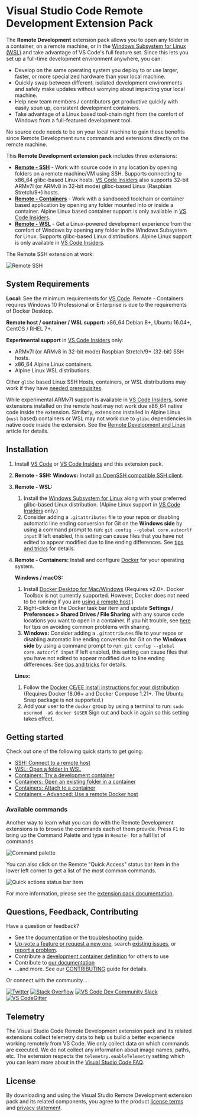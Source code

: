 # Visual Studio Code Remote Development Extension Pack

The **Remote Development** extension pack allows you to open any folder in a container, on a remote machine, or in the [Windows Subsystem for Linux (WSL)](https://docs.microsoft.com/en-us/windows/wsl) and take advantage of VS Code's full feature set. Since this lets you set up a full-time development environment anywhere, you can:

- Develop on the same operating system you deploy to or use larger, faster, or more specialized hardware than your local machine.
- Quickly swap between different, isolated development environments and safely make updates without worrying about impacting your local machine.
- Help new team members / contributors get productive quickly with easily spun up, consistent development containers.
- Take advantage of a Linux based tool-chain right from the comfort of Windows from a full-featured development tool.

No source code needs to be on your local machine to gain these benefits since Remote Development runs commands and extensions directly on the remote machine.

This **Remote Development extension pack** includes three extensions:

- **[Remote - SSH](https://aka.ms/vscode-remote/download/ssh)** - Work with source code in any location by opening folders on a remote machine/VM using SSH. Supports connecting to x86_64 glibc-based Linux hosts. [VS Code Insiders](https://code.visualstudio.com/insiders) also supports 32-bit ARMv7l (or ARMv8 in 32-bit mode) glibc-based Linux (Raspbian Stretch/9+) hosts.
- **[Remote - Containers](https://aka.ms/vscode-remote/download/containers)** - Work with a sandboxed toolchain or container based application by opening any folder mounted into or inside a container. Alpine Linux based container support is only available in [VS Code Insiders](https://code.visualstudio.com/insiders).
- **[Remote - WSL](https://aka.ms/vscode-remote/download/wsl)** - Get a Linux-powered development experience from the comfort of Windows by opening any folder in the Windows Subsystem for Linux. Supports glibc-based Linux distributions. Alpine Linux support is only available in [VS Code Insiders](https://code.visualstudio.com/insiders).

The Remote SSH extension at work:

![Remote SSH](https://microsoft.github.io/vscode-remote-release/images/ssh-readme.gif)

## System Requirements

**Local:** See the minimum requirements for [VS Code](https://code.visualstudio.com/docs/supporting/requirements). Remote - Containers requires Windows 10 Professional or Enterprise is due to the requirements of Docker Desktop.

**Remote host / container / WSL support:** x86_64 Debian 8+, Ubuntu 16.04+, CentOS / RHEL 7+.

**Experimental support** in [VS Code Insiders](https://code.visualstudio.com/insiders/) only:

- ARMv7l (or ARMv8 in 32-bit mode) Raspbian Stretch/9+ (32-bit) SSH hosts.
- x86_64 Alpine Linux containers.
- Alpine Linux WSL distributions.

Other `glibc` based Linux SSH Hosts, containers, or WSL distributions may work if they have [needed prerequisites](https://aka.ms/vscode-remote/linux).

While experimental ARMv7l support is available in [VS Code Insiders](https://code.visualstudio.com/insiders/), some extensions installed on the remote host may not work due x86_64 native code inside the extension. Similarly, extensions installed in Alpine Linux (`musl` based) containers or WSL may not work due to `glibc` dependencies in native code inside the extension. See the [Remote Development and Linux](https://aka.ms/vscode-remote/linux) article for details.

## Installation

1. Install [VS Code](https://code.visualstudio.com) or [VS Code Insiders](https://code.visualstudio.com/insiders) and this extension pack.

2. **Remote - SSH:** **Windows:** Install [an OpenSSH compatible SSH client](https://aka.ms/vscode-remote/ssh/supported-clients).

3. **Remote - WSL:**
   1. Install the [Windows Subsystem for Linux](https://docs.microsoft.com/en-us/windows/wsl/install-win10) along with your preferred glibc-based Linux distribution. (Alpine Linux support in [VS Code Insiders](https://code.visualstudio.com/insiders) only.)
   2. Consider adding a `.gitattributes` file to your repos or disabling automatic line ending conversion for Git on the **Windows side** by using a command prompt to run: `git config --global core.autocrlf input` If left enabled, this setting can cause files that you have not edited to appear modified due to line ending differences. See [tips and tricks](https://aka.ms/vscode-remote/containers/troubleshooting/crlf) for details.

4. **Remote - Containers:** Install and configure [Docker](https://www.docker.com/get-started) for your operating system.

   **Windows / macOS:**
    1. Install [Docker Desktop for Mac/Windows](https://www.docker.com/products/docker-desktop) (Requires v2.0+. Docker Toolbox is not currently supported. However, Docker does not need to be running if you are [using a remote host](https://aka.ms/vscode-remote/containers/remote-host).)
    2. Right-click on the Docker task bar item and update **Settings / Preferences > Shared Drives / File Sharing** with any source code locations you want to open in a container. If you hit trouble, see [here](https://aka.ms/vscode-remote/containers/troubleshooting) for tips on avoiding common problems with sharing.
    3. **Windows:** Consider adding a `.gitattributes` file to your repos or disabling automatic line ending conversion for Git on the **Windows side** by using a command prompt to run: `git config --global core.autocrlf input` If left enabled, this setting can cause files that you have not edited to appear modified due to line ending differences. See [tips and tricks](https://aka.ms/vscode-remote/containers/troubleshooting/crlf) for details.

    **Linux:**
    1. Follow the [Docker CE/EE install instructions for your distribution](https://docs.docker.com/install/#supported-platforms). (Requires Docker 18.06+ and Docker Compose 1.21+. The Ubuntu Snap package is not supported.)
    2. Add your user to the `docker` group by using a terminal to run: `sudo usermod -aG docker $USER` Sign out and back in again so this setting takes effect.

## Getting started

Check out one of the following quick starts to get going.

- [SSH: Connect to a remote host](https://aka.ms/vscode-remote/ssh/getting-started)
- [WSL: Open a folder in WSL](https://aka.ms/vscode-remote/wsl/getting-started)
- [Containers: Try a development container](https://aka.ms/vscode-remote/containers/getting-started/try)
- [Containers: Open an existing folder in a container](https://aka.ms/vscode-remote/containers/getting-started/open)
- [Containers: Attach to a container](https://aka.ms/vscode-remote/containers/getting-started/attach)
- [Containers - Advanced: Use a remote Docker host](https://aka.ms/vscode-remote/containers/remote-host)

### Available commands

Another way to learn what you can do with the Remote Development extensions is to browse the commands each of them provide. Press `F1` to bring up the Command Palette and type in `Remote-` for a full list of commands.

![Command palette](https://microsoft.github.io/vscode-remote-release/images/remote-command-palette.png)

You can also click on the Remote "Quick Access" status bar item in the lower left corner to get a list of the most common commands.

![Quick actions status bar item](https://microsoft.github.io/vscode-remote-release/images/remote-dev-status-bar.png)

For more information, please see the [extension pack documentation](https://aka.ms/vscode-remote).

## Questions, Feedback, Contributing

Have a question or feedback?

- See the [documentation](https://aka.ms/vscode-remote) or the [troubleshooting guide](https://aka.ms/vscode-remote/troubleshooting).
- [Up-vote a feature or request a new one](https://aka.ms/vscode-remote/feature-requests), search [existing issues](https://aka.ms/vscode-remote/issues), or [report a problem](https://aka.ms/vscode-remote/issues/new).
- Contribute a [development container definition](https://aka.ms/vscode-dev-containers) for others to use
- Contribute to [our documentation](https://github.com/Microsoft/vscode-docs)
- ...and more. See our [CONTRIBUTING](https://aka.ms/vscode-remote/contributing) guide for details.

Or connect with the community...

[![Twitter](https://microsoft.github.io/vscode-remote-release/images/Twitter_Social_Icon_24x24.png)](https://aka.ms/vscode-remote/twitter) [![Stack Overflow](https://microsoft.github.io/vscode-remote-release/images/so-image-24x24.png)](https://stackoverflow.com/questions/tagged/vscode) [![VS Code Dev Community Slack](https://microsoft.github.io/vscode-remote-release/images/Slack_Mark-24x24.png)](https://aka.ms/vscode-dev-community) [![VS CodeGitter](https://microsoft.github.io/vscode-remote-release/images/gitter-icon-24x24.png)](https://gitter.im/Microsoft/vscode)

## Telemetry

The Visual Studio Code Remote Development extension pack and its related extensions collect telemetry data to help us build a better experience working remotely from VS Code. We only collect data on which commands are executed. We do not collect any information about image names, paths, etc. The extension respects the `telemetry.enableTelemetry` setting which you can learn more about in the [Visual Studio Code FAQ](https://aka.ms/vscode-remote/telemetry).

## License

By downloading and using the Visual Studio Remote Development extension pack and its related components, you agree to the product [license terms](https://go.microsoft.com/fwlink/?linkid=2077057) and [privacy statement](https://www.microsoft.com/en-us/privacystatement/EnterpriseDev/default.aspx).
